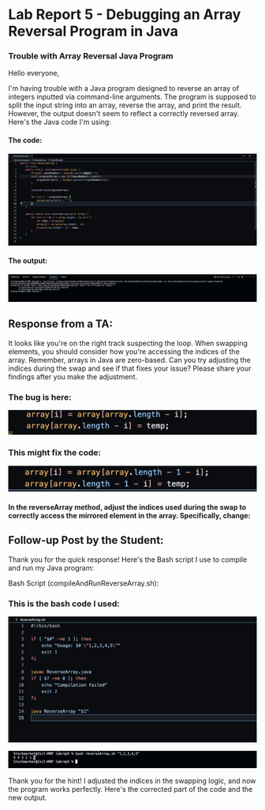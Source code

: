 # Lab Report 5 - Debugging an Array Reversal Program in Java



### Trouble with Array Reversal Java Program


Hello everyone,

I'm having trouble with a Java program designed to reverse an array of integers inputted via command-line arguments. The program is supposed to split the input string into an array, reverse the array, and print the result. However, the output doesn't seem to reflect a correctly reversed array. Here's the Java code I'm using:

#### The code:
![Screenshot 1](originalcode.png)

#### The output:
![Screenshot 2](output.png)


## Response from a TA:

It looks like you're on the right track suspecting the loop. When swapping elements, you should consider how you're accessing the indices of the array. Remember, arrays in Java are zero-based. Can you try adjusting the indices during the swap and see if that fixes your issue? Please share your findings after you make the adjustment.
### The bug is here:
![Screenshot 3](buggy.png)

### This might fix the code:
![Screenshot 4](fixed.png)

#### In the reverseArray method, adjust the indices used during the swap to correctly access the mirrored element in the array. Specifically, change:


## Follow-up Post by the Student:
Thank you for the quick response! Here's the Bash script I use to compile and run my Java program:

Bash Script (compileAndRunReverseArray.sh):

### This is the bash code I used:

![Screenshot 5](bashcode.png)

![Screenshot 6](reverarraybash.png)


Thank you for the hint! I adjusted the indices in the swapping logic, and now the program works perfectly. Here's the corrected part of the code and the new output.

